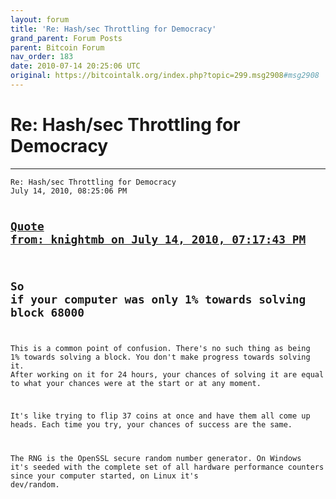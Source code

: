```yaml
---
layout: forum
title: 'Re: Hash/sec Throttling for Democracy'
grand_parent: Forum Posts
parent: Bitcoin Forum
nav_order: 183
date: 2010-07-14 20:25:06 UTC
original: https://bitcointalk.org/index.php?topic=299.msg2908#msg2908
---
```


# Re: Hash/sec Throttling for Democracy
---

<div class="language-plaintext highlighter-rouge"><div class="highlight"><pre class="highlight">
<code>Re: Hash/sec Throttling for Democracy
July 14, 2010, 08:25:06 PM

<a href="https://bitcointalk.org/index.php?topic=325.msg2917#msg2917">Quote from: knightmb on July 14, 2010, 07:17:43 PM</a>
-------------
So if your computer was only 1% towards solving block 68000
-------------

This is a common point of confusion.  There's no such thing as being 1% towards solving a block.  You don't make progress towards solving it.  After working on it for 24 hours, your chances of solving it are equal to what your chances were at the start or at any moment.

It's like trying to flip 37 coins at once and have them all come up heads.  Each time you try, your chances of success are the same.

The RNG is the OpenSSL secure random number generator.  On Windows it's seeded with the complete set of all hardware performance counters since your computer started, on Linux it's dev/random.</code></pre></div></div>


